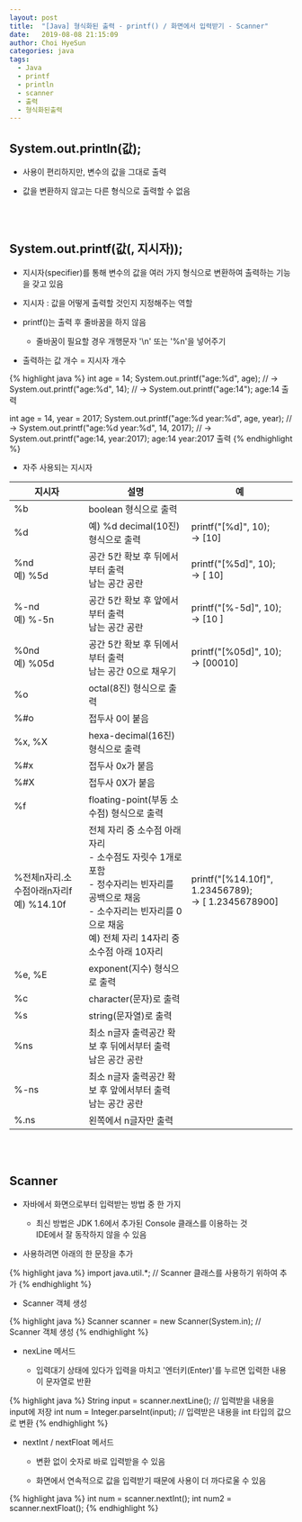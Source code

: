 ```yaml
---
layout: post
title:  "[Java] 형식화된 출력 - printf() / 화면에서 입력받기 - Scanner"
date:   2019-08-08 21:15:09
author: Choi HyeSun
categories: java
tags:
  - Java
  - printf
  - println
  - scanner
  - 출력
  - 형식화된출력
---
```


## System.out.println(값);

- 사용이 편리하지만, 변수의 값을 그대로 출력

- 값을 변환하지 않고는 다른 형식으로 출력할 수 없음

<br>
<br>

## System.out.printf(값(, 지시자));

- 지시자(specifier)를 통해 변수의 값을 여러 가지 형식으로 변환하여 출력하는 기능을 갖고 있음

- 지시자 : 값을 어떻게 출력할 것인지 지정해주는 역할

- printf()는 출력 후 줄바꿈을 하지 않음
  
  - 줄바꿈이 필요할 경우 개행문자 '\n' 또는 '%n'을 넣어주기

- 출력하는 값 개수 = 지시자 개수

{% highlight java %}
int age = 14;
System.out.printf("age:%d", age);
// → System.out.printf("age:%d", 14);
// → System.out.printf("age:14");
age:14 출력

int age = 14, year = 2017;
System.out.printf("age:%d year:%d", age, year);
// → System.out.printf("age:%d year:%d", 14, 2017);
// → System.out.printf("age:14, year:2017);
age:14 year:2017 출력
{% endhighlight %}

- 자주 사용되는 지시자

|지시자|설명|예|
|---|---|---|
|%b|boolean 형식으로 출력||
|%d|예) %d	decimal(10진) 형식으로 출력|printf("[%d]", 10);<br>→ [10]|
|    %nd<br>    예) %5d|공간 5칸 확보 후 뒤에서부터 출력<br>남는 공간 공란|printf("[%5d]", 10);<br>→ [   10]|
|    %-nd<br>    예) %-5n|공간 5칸 확보 후 앞에서부터 출력<br>남는 공간 공란|printf("[%-5d]", 10);<br>→ [10   ]|
|    %0nd<br>    예) %05d|공간 5칸 확보 후 뒤에서부터 출력<br>남는 공간 0으로 채우기|printf("[%05d]", 10);<br>→ [00010]|
|%o|octal(8진) 형식으로 출력||
|    %#o|접두사 0이 붙음||
|%x, %X|hexa-decimal(16진) 형식으로 출력||
|    %#x|접두사 0x가 붙음||
|    %#X|접두사 0X가 붙음||
|%f|floating-point(부동 소수점) 형식으로 출력||
|    %전체n자리.소수점아래n자리f<br>    예) %14.10f|전체 자리 중 소수점 아래 자리<br>- 소수점도 자릿수 1개로 포함<br>- 정수자리는 빈자리를 공백으로 채움<br>- 소수자리는 빈자리를 0으로 채움<br>예) 전체 자리 14자리 중 소수점 아래 10자리|printf("[%14.10f]", 1.23456789);<br>→ [  1.2345678900]|
|%e, %E|exponent(지수) 형식으로 출력||
|%c|character(문자)로 출력||
|%s|string(문자열)로 출력||
|    %ns|최소 n글자 출력공간 확보 후 뒤에서부터 출력<br>남은 공간 공란||
|    %-ns|최소 n글자 출력공간 확보 후 앞에서부터 출력<br>남는 공간 공란||
|    %.ns|왼쪽에서 n글자만 출력||

<br>
<br>

## Scanner

- 자바에서 화면으로부터 입력받는 방법 중 한 가지

  - 최신 방법은 JDK 1.6에서 추가된 Console 클래스를 이용하는 것
  <br>IDE에서 잘 동작하지 않을 수 있음
  
- 사용하려면 아래의 한 문장을 추가

{% highlight java %}
import java.util.*; // Scanner 클래스를 사용하기 위하여 추가
{% endhighlight %}

- Scanner 객체 생성

{% highlight java %}
Scanner scanner = new Scanner(System.in); // Scanner 객체 생성
{% endhighlight %}

- nexLine 메서드

  - 입력대기 상태에 있다가 입력을 마치고 '엔터키(Enter)'를 누르면 입력한 내용이 문자열로 반환

{% highlight java %}
String input = scanner.nextLine(); // 입력받을 내용을 input에 저장
int num = Integer.parseInt(input); // 입력받은 내용을 int 타입의 값으로 변환
{% endhighlight %}

- nextInt / nextFloat 메서드

  - 변환 없이 숫자로 바로 입력받을 수 있음

  - 화면에서 연속적으로 값을 입력받기 때문에 사용이 더 까다로울 수 있음
  
{% highlight java %}
int num = scanner.nextInt();
int num2 = scanner.nextFloat();
{% endhighlight %}
